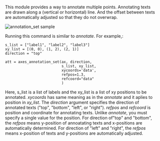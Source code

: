 This module provides a way to annotate multiple points. Annotating texts
are drawn along a (vertical or horizontal) line. And the offset
between texts are automatically adjusted so that they do not overwrap.

![annotation_set sample](https://raw.github.com/leejjoon/mpl_annotation_set/master/doc/_static/example.png)

Running this command is similar to *annotate*. For example,:

    s_list = ["label1", "label2", "label3"]
    xy_list = [(0, 0), (1, 2), (2, 1)]
    direction = "top"

    att = axes_annotation_set(ax, direction,
                              s_list, xy_list,
                              xycoords='data',
                              refpos=1.3,
                              refcoord="data"
                              )

Here, s_list is a list of labels and the xy_list is a list of xy
positions to be annotated. *xycoords* has same meaning as in the
*annotate* and it aplies to position in *xy_list*. The *direction*
argument specifies the direction of annotated texts ("top",
"bottom", "left", or "right"). *refpos* and *refcoord* is
position and coordinate for annotating
texts. Unlike *annotate*, you must specify a single value for the
position. For direction of"top" and "bottom", the *refpos* means y-position of
annoatating texts and x-positions are automatically determined. For
direction of "left" and "right", the *refpos* means x-position of
texts and y-positions are automatically adjusted.

